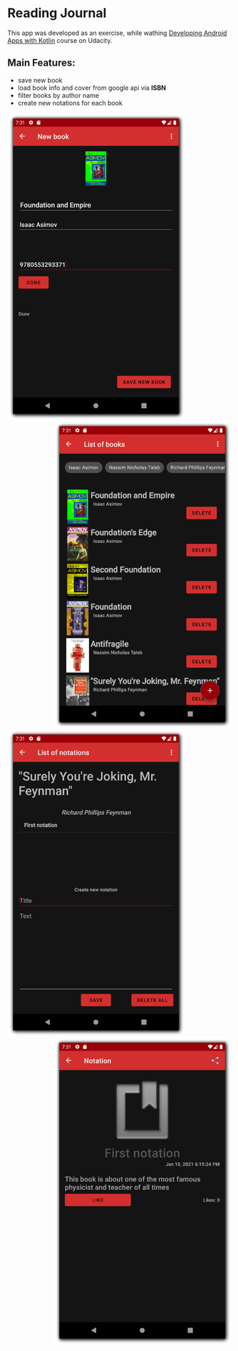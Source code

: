 # Reading Journal
This app was developed as an exercise, while wathing [Developing Android Apps with Kotlin](https://classroom.udacity.com/courses/ud9012) course on Udacity.
## Main Features:
 - save new book
 - load book info and cover from google api via **ISBN**
 - filter books by author name
 - create new notations for each book

<img src="images/image1.png" width="400" align="left">
<img src="images/image2.png" width="400" align="right">
<img src="images/image3.png" width="400" align="left">
<img src="images/image4.png" width="400" align="right">
